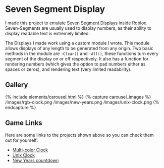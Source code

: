 # Seven Segment Display
I made this project to emulate [Seven Segment Displays](https://en.wikipedia.org/wiki/Seven-segment_display) inside Roblox. Seven-Segments are usually used to display numbers, as their ability to display readable text is extremely limited.

The Displays I made work using a custom module I wrote. This module allows displays of any length to be generated from any origin. Two basic methods in the module are `:Clear()` and `:All()`, these functions turn every segment of the display on or off respectively. It also has a function for rendering numbers (which gives the option to pad numbers either as spaces or zeros), and rendering text (very limited readability).

## Gallery

{% include elements/carousel.html %}
{% capture carousel_images %}
/images/rgb-clock.png
/images/new-years.png
/images/unix-clock.png
{% endcapture %}

## Game Links
Here are some links to the projects shown above so you can check them out for yourself:

- [Multi-color Clock](https://www.roblox.com/games/103668598146941/Seven-Segment-Clock)
- [Unix Clock](https://www.roblox.com/games/80340211699540/Seven-Segment-Unix-Timestamp)
- [New Years countdown](https://www.roblox.com/games/125898242454332/Seven-Segment-Countdown-to-New-Years)
